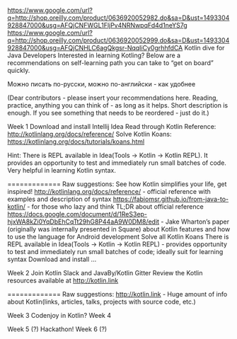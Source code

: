 https://www.google.com/url?q=http://shop.oreilly.com/product/0636920052982.do&sa=D&ust=1493304928847000&usg=AFQjCNFWGL1FljPv4NRNwpqFd4d1neYS7g
https://www.google.com/url?q=http://shop.oreilly.com/product/0636920052999.do&sa=D&ust=1493304928847000&usg=AFQjCNHLC6agQkgsr-NqqIiCy0grhhfdCA
Kotlin dive for Java Developers
Interested in learning Kotling? Below are a recommendations on self-learning path you can take to “get on board” quickly.

Можно писать по-русски, можно по-английски - как удобнее

(Dear contributors - please insert your recommendations here. Reading, practice, anything you can think of - as long as it helps. Short description is enough. If you see something that needs to be reordered - just do it.)

Week 1
Download and install Intellij Idea
Read through Kotlin Reference: http://kotlinlang.org/docs/reference/
Solve Kotlin Koans: https://kotlinlang.org/docs/tutorials/koans.html

Hint: There is REPL available in Idea(Tools -> Kotlin -> Kotlin REPL). It provides an opportunity to test and immediately run small batches of code. Very helpful in learning Kotlin syntax.

=============
Raw suggestions:
See how Kotlin simplifies your life, get inspired!
http://kotlinlang.org/docs/reference/ - official reference with examples and description of syntax
https://fabiomsr.github.io/from-java-to-kotlin/ - for those who lazy and think TL;DR about official reference
https://docs.google.com/document/d/1ReS3ep-hjxWA8kZi0YqDbEhCqTt29hG8P44aA9W0DM8/edit - Jake Wharton’s paper (originally was internally presented in Square) about Kotlin features and how to use the language for Android development
Solve all Kotlin Koans
There is REPL available in Idea(Tools -> Kotlin -> Kotlin REPL) - provides opportunity to test and immediately run small batches of code; ideally suit for learning syntax
Download and install ... 

Week 2
Join Kotlin Slack and JavaBy/Kotlin Gitter
Review the Kotlin resources available at http://kotlin.link

=============
Raw suggestions:
http://kotlin.link - Huge amount of info about Kotlin(links, articles, talks, projects with source code, etc.)

Week 3
Codenjoy in Kotlin?
Week 4

Week 5 (?)
Hackathon!
Week 6 (?)
